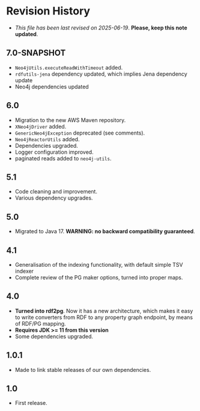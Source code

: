 # Revision History

* *This file has been last revised on 2025-06-19*. **Please, keep this note updated**.

## 7.0-SNAPSHOT
* `Neo4jUtils.executeReadWithTimeout` added.
* `rdfutils-jena` dependency updated, which implies Jena dependency update
* Neo4j dependencies updated


## 6.0
* Migration to the new AWS Maven repository.
* `XNeo4jDriver` added.
* `GenericNeo4jException` deprecated (see comments).
* `Neo4jReactorUtils` added.
* Dependencies upgraded.
* Logger configuration improved.
* paginated reads added to `neo4j-utils`.

## 5.1
* Code cleaning and improvement.
* Various dependency upgrades.


## 5.0
* Migrated to Java 17. **WARNING: no backward compatibility guaranteed**.


## 4.1
* Generalisation of the indexing functionality, with default simple TSV indexer
* Complete review of the PG maker options, turned into proper maps.


## 4.0
* **Turned into rdf2pg**. Now it has a new architecture, which makes it easy to write 
  converters from RDF to any property graph endpoint, by means of RDF/PG mapping.
* **Requires JDK >= 11 from this version**
* Some dependencies upgraded.
 
 
## 1.0.1
* Made to link stable releases of our own dependencies.


## 1.0
* First release.